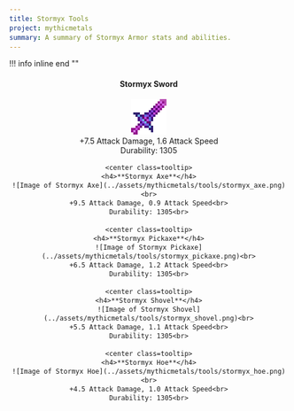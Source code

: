 ```yaml
---
title: Stormyx Tools
project: mythicmetals
summary: A summary of Stormyx Armor stats and abilities.
---
```


!!! info inline end ""
    <center class=tooltip>
    <h4>**Stormyx Sword**</h4>
    ![Image of Stormyx Sword](../assets/mythicmetals/tools/stormyx_sword.png)<br>
    +7.5 Attack Damage, 1.6 Attack Speed<br>
    Durability: 1305<br>

    <center class=tooltip>
    <h4>**Stormyx Axe**</h4>
    ![Image of Stormyx Axe](../assets/mythicmetals/tools/stormyx_axe.png)<br>
    +9.5 Attack Damage, 0.9 Attack Speed<br>
    Durability: 1305<br>

    <center class=tooltip>
    <h4>**Stormyx Pickaxe**</h4>
    ![Image of Stormyx Pickaxe](../assets/mythicmetals/tools/stormyx_pickaxe.png)<br>
    +6.5 Attack Damage, 1.2 Attack Speed<br>
    Durability: 1305<br>

    <center class=tooltip>
    <h4>**Stormyx Shovel**</h4>
    ![Image of Stormyx Shovel](../assets/mythicmetals/tools/stormyx_shovel.png)<br>
    +5.5 Attack Damage, 1.1 Attack Speed<br>
    Durability: 1305<br>

    <center class=tooltip>
    <h4>**Stormyx Hoe**</h4>
    ![Image of Stormyx Hoe](../assets/mythicmetals/tools/stormyx_hoe.png)<br>
    +4.5 Attack Damage, 1.0 Attack Speed<br>
    Durability: 1305<br>
